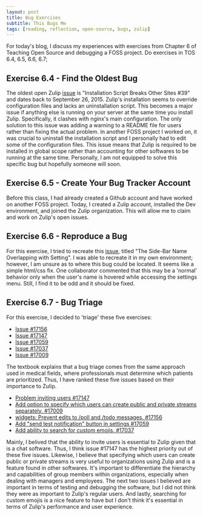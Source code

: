 ```yaml
---
layout: post
title: Bug Exercises
subtitle: This Bugs Me
tags: [reading, reflection, open-source, bugs, zulip]
---
```

For today's blog, I discuss my experiences with exercises from Chapter 6 of Teaching Open Source and debugging a FOSS project. 
Do exercises in TOS 6.4, 6.5, 6.6, 6.7;

## Exercise 6.4 - Find the Oldest Bug
The oldest open Zulip [issue](https://github.com/zulip/zulip/issues/39) is "Installation Script Breaks Other Sites #39" and dates back to September 26, 2015. Zulip's installation seems to override configuration files and lacks an uninstallation script. This becomes a major issue if anything else is running on your server at the same time you install Zulip. Specifically, it clashes with nginx's main configuration. The only solution to this issue was adding a warning to a README file for users rather than fixing the actual problem. In another FOSS project I worked on, it was crucial to uninstall the installation script and I personally had to edit some of the configuration files. This issue means that Zulip is required to be installed in global scope rather than accounting for other softwares to be running at the same time. Personally, I am not equipped to solve this specific bug but hopefully someone will soon. 

## Exercise 6.5 - Create Your Bug Tracker Account
Before this class, I had already created a Github account and have worked on another FOSS project. Today, I created a Zulip account, installed the Dev environment, and joined the Zulip organization. This will allow me to claim and work on Zulip's open issues.

## Exercise 6.6 - Reproduce a Bug
For this exercise, I tried to recreate this [issue](https://github.com/zulip/zulip/issues/17169), titled "The Side-Bar Name Overlapping with Setting". I was able to recreate it in my own environment; however, I am unsure as to where this bug could be located. It seems like a simple html/css fix. One collaborator commented that this may be a 'normal' behavior only when the user's name is hovered while accessing the settings menu. Still, I find it to be odd and it should be fixed. 

## Exercise 6.7 - Bug Triage
For this exercise, I decided to 'triage' these five exercises: 
* [Issue #17156](https://github.com/zulip/zulip/issues/17156)
* [Issue #17147](https://github.com/zulip/zulip/issues/17147)
* [Issue #17059](https://github.com/zulip/zulip/issues/17059)
* [Issue #17037](https://github.com/zulip/zulip/issues/17037)
* [Issue #17009](https://github.com/zulip/zulip/issues/17009)

The textbook explains that a bug triage comes from the same approach used in medical fields, where professionals must determine which patients are prioritized. Thus, I have ranked these five issues based on their importance to Zulip. 
* [Problem inviting users #17147](https://github.com/zulip/zulip/issues/17147)
* [Add option to specify which users can create public and private streams separately. #17009](https://github.com/zulip/zulip/issues/17009)
* [widgets: Prevent edits to /poll and /todo messages. #17156](https://github.com/zulip/zulip/issues/17156)
* [Add "send test notification" button in settings #17059](https://github.com/zulip/zulip/issues/17059)
* [Add ability to search for custom emojis. #17037](https://github.com/zulip/zulip/issues/17037)

Mainly, I belived that the ability to invite users is essential to Zulip given that is a chat software. Thus, I think issue #17147 has the highest priority out of these five issues. Likewise, I believe that specifying which users can create public or private streams is very useful to organizations using Zulip and is a feature found in other softwares. It's important to differentiate the hierarchy and capabilities of group members within organizations, especially when dealing with managers and employees. The next two issues I believed are important in terms of testing and debugging the software, but I did not think they were as important to Zulip's regular users. And lastly, searching for custom emojis is a nice feature to have but I don't think it's essential in terms of Zulip's performance and user experience. 
